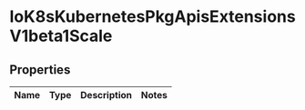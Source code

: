 
# IoK8sKubernetesPkgApisExtensionsV1beta1Scale

## Properties
Name | Type | Description | Notes
------------ | ------------- | ------------- | -------------



